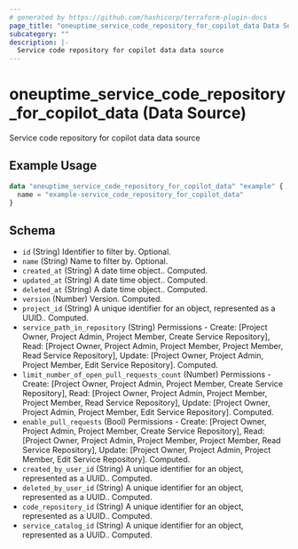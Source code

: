 ```yaml
---
# generated by https://github.com/hashicorp/terraform-plugin-docs
page_title: "oneuptime_service_code_repository_for_copilot_data Data Source - oneuptime"
subcategory: ""
description: |-
  Service code repository for copilot data data source
---
```


# oneuptime_service_code_repository_for_copilot_data (Data Source)

Service code repository for copilot data data source

## Example Usage

```terraform
data "oneuptime_service_code_repository_for_copilot_data" "example" {
  name = "example-service_code_repository_for_copilot_data"
}
```

## Schema

- `id` (String) Identifier to filter by. Optional.
- `name` (String) Name to filter by. Optional.
- `created_at` (String) A date time object.. Computed.
- `updated_at` (String) A date time object.. Computed.
- `deleted_at` (String) A date time object.. Computed.
- `version` (Number) Version. Computed.
- `project_id` (String) A unique identifier for an object, represented as a UUID.. Computed.
- `service_path_in_repository` (String) Permissions - Create: [Project Owner, Project Admin, Project Member, Create Service Repository], Read: [Project Owner, Project Admin, Project Member, Project Member, Read Service Repository], Update: [Project Owner, Project Admin, Project Member, Edit Service Repository]. Computed.
- `limit_number_of_open_pull_requests_count` (Number) Permissions - Create: [Project Owner, Project Admin, Project Member, Create Service Repository], Read: [Project Owner, Project Admin, Project Member, Project Member, Read Service Repository], Update: [Project Owner, Project Admin, Project Member, Edit Service Repository]. Computed.
- `enable_pull_requests` (Bool) Permissions - Create: [Project Owner, Project Admin, Project Member, Create Service Repository], Read: [Project Owner, Project Admin, Project Member, Project Member, Read Service Repository], Update: [Project Owner, Project Admin, Project Member, Edit Service Repository]. Computed.
- `created_by_user_id` (String) A unique identifier for an object, represented as a UUID.. Computed.
- `deleted_by_user_id` (String) A unique identifier for an object, represented as a UUID.. Computed.
- `code_repository_id` (String) A unique identifier for an object, represented as a UUID.. Computed.
- `service_catalog_id` (String) A unique identifier for an object, represented as a UUID.. Computed.
